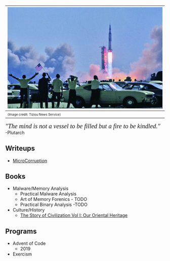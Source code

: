 | ![](a11.jpg) |
|:--|
| <span style="font-size: 10px;">(Image credit: Tiziou News Service)</span> |

*<span style="font-family: Baskerville; font-size: 20px;">"The mind is not a vessel to be filled but a fire to be kindled."</span>*  
-Plutarch

## Writeups
* [MicroCorruption](/MicroCorruption)

## Books
* Malware/Memory Analysis
  * Practical Malware Analysis
  * Art of Memory Forenics - TODO
  * Practical Binary Analysis -TODO
* Culture/History
  * [The Story of Civilization Vol I: Our Oriental Heritage](https://archive.org/details/TheStoryOfCivilizationcomplete/Durant_Will_-_The_story_of_civilization_1/)

## Programs
* Advent of Code
  * 2019
* Exercism
